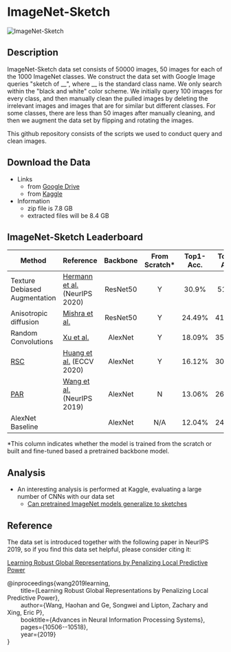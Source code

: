 # ImageNet-Sketch

![ImageNet-Sketch](imagenet_sketch.jpg "ImageNet Sketch")

## Description

ImageNet-Sketch data set consists of 50000 images, 50 images for each of the 1000 ImageNet classes. 
We construct the data set with Google Image queries "sketch of \_\_", where \_\_ is the standard class name. 
We only search within the "black and white" color scheme.
We initially query 100 images for every class, and then manually clean the pulled images by deleting the irrelevant images and images that are for similar but different classes. 
For some classes, there are less than 50 images after manually cleaning, 
and then we augment the data set by flipping and rotating the images. 

This github repository consists of the scripts we used to conduct query and clean images. 

## Download the Data 

 - Links
     - from [Google Drive](https://drive.google.com/open?id=1Mj0i5HBthqH1p_yeXzsg22gZduvgoNeA)
     - from [Kaggle](https://www.kaggle.com/wanghaohan/imagenetsketch)
 - Information
     - zip file is 7.8 GB
     - extracted files will be 8.4 GB

## ImageNet-Sketch Leaderboard

|            Method                 |                                 Reference                  |   Backbone  |     From Scratch*    |   Top1-Acc.    |      Top5-Acc. |
|-----------------------------------|---------------------------------------------------------------|:-------:|:-------:| :-------:| :-------:|
| Texture Debiased Augmentation | [Hermann et al.](https://proceedings.neurips.cc/paper/2020/hash/db5f9f42a7157abe65bb145000b5871a-Abstract.html) (NeurIPS 2020) | ResNet50 | Y | 30.9%  |  51.4%
| Anisotropic diffusion | [Mishra et al.](https://arxiv.org/abs/2011.01901) | ResNet50 | Y | 24.49%   |  41.81%
| Random Convolutions | [Xu et al.](https://arxiv.org/abs/2007.13003) | AlexNet | Y | 18.09%   |  35.40%
| [RSC](https://github.com/DeLightCMU/RSC) | [Huang et al.](https://arxiv.org/abs/2007.02454) (ECCV 2020) | AlexNet | Y | 16.12%   |  30.78%
| [PAR](https://github.com/HaohanWang/PAR_experiments) | [Wang et al.](https://arxiv.org/abs/1905.13549) (NeurIPS 2019) | AlexNet | N | 13.06%   |  26.27%
| AlexNet Baseline                  |                                                               | AlexNet    | N/A | 12.04%   | 24.80%

*This column indicates whether the model is trained from the scratch or built and fine-tuned based a pretrained backbone model.

## Analysis 

 - An interesting analysis is performed at Kaggle, evaluating a large number of CNNs with our data set
     - [Can pretrained ImageNet models generalize to sketches](https://www.kaggle.com/rwightman/generalization-to-imagenet-sketch)

## Reference

The data set is introduced together with the following paper in NeurIPS 2019, so if you find this data set helpful, please consider citing it: 
    
   [Learning Robust Global Representations by Penalizing Local Predictive Power](https://arxiv.org/abs/1905.13549)
   
@inproceedings{wang2019learning,  
&nbsp;&nbsp;&nbsp;&nbsp;&nbsp;&nbsp;&nbsp;&nbsp;title={Learning Robust Global Representations by Penalizing Local Predictive Power},  
&nbsp;&nbsp;&nbsp;&nbsp;&nbsp;&nbsp;&nbsp;&nbsp;author={Wang, Haohan and Ge, Songwei and Lipton, Zachary and Xing, Eric P},  
&nbsp;&nbsp;&nbsp;&nbsp;&nbsp;&nbsp;&nbsp;&nbsp;booktitle={Advances in Neural Information Processing Systems},  
&nbsp;&nbsp;&nbsp;&nbsp;&nbsp;&nbsp;&nbsp;&nbsp;pages={10506--10518},  
&nbsp;&nbsp;&nbsp;&nbsp;&nbsp;&nbsp;&nbsp;&nbsp;year={2019}  
}

